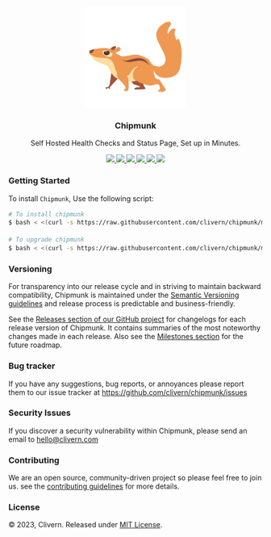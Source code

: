 <p align="center">
    <img alt="Chipmunk Logo" src="/static/logo.png?v=0.1.0" width="200" />
    <h3 align="center">Chipmunk</h3>
    <p align="center">Self Hosted Health Checks and Status Page, Set up in Minutes.</p>
    <p align="center">
        <a href="https://github.com/clivern/chipmunk/actions/workflows/api.yml">
            <img src="https://github.com/clivern/chipmunk/actions/workflows/api.yml/badge.svg">
        </a>
        <a href="https://github.com/clivern/chipmunk/actions/workflows/ui.yml">
            <img src="https://github.com/clivern/chipmunk/actions/workflows/ui.yml/badge.svg">
        </a>
        <a href="https://github.com/clivern/chipmunk/releases">
            <img src="https://img.shields.io/badge/Version-v0.1.0-red.svg">
        </a>
        <a href="https://goreportcard.com/report/github.com/clivern/chipmunk">
            <img src="https://goreportcard.com/badge/github.com/clivern/chipmunk?v=0.1.0">
        </a>
        <a href="https://godoc.org/github.com/clivern/chipmunk">
            <img src="https://godoc.org/github.com/clivern/chipmunk?status.svg">
        </a>
        <a href="https://github.com/clivern/chipmunk/blob/main/LICENSE">
            <img src="https://img.shields.io/badge/LICENSE-MIT-orange.svg">
        </a>
    </p>
</p>


### Getting Started

To install `Chipmunk`, Use the following script:

```zsh
# To install chipmunk
$ bash < <(curl -s https://raw.githubusercontent.com/clivern/chipmunk/main/deployment/ubuntu/install.sh)

# To upgrade chipmunk
$ bash < <(curl -s https://raw.githubusercontent.com/clivern/chipmunk/main/deployment/ubuntu/upgrade.sh)
```


### Versioning

For transparency into our release cycle and in striving to maintain backward compatibility, Chipmunk is maintained under the [Semantic Versioning guidelines](https://semver.org/) and release process is predictable and business-friendly.

See the [Releases section of our GitHub project](https://github.com/clivern/chipmunk/releases) for changelogs for each release version of Chipmunk. It contains summaries of the most noteworthy changes made in each release. Also see the [Milestones section](https://github.com/clivern/chipmunk/milestones) for the future roadmap.


### Bug tracker

If you have any suggestions, bug reports, or annoyances please report them to our issue tracker at https://github.com/clivern/chipmunk/issues


### Security Issues

If you discover a security vulnerability within Chipmunk, please send an email to [hello@clivern.com](mailto:hello@clivern.com)


### Contributing

We are an open source, community-driven project so please feel free to join us. see the [contributing guidelines](CONTRIBUTING.md) for more details.


### License

© 2023, Clivern. Released under [MIT License](https://opensource.org/licenses/mit-license.php).
